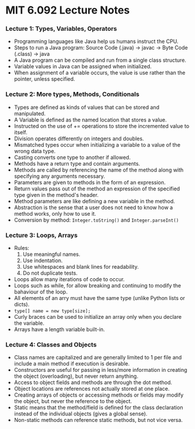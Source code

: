 # MIT 6.092 Lecture Notes

### Lecture 1: Types, Variables, Operators

* Programming languages like Java help us humans instruct the CPU.
* Steps to run a Java program: Source Code (.java) -> javac -> Byte Code (.class) -> java
* A Java program can be compiled and run from a single class structure.
* Variable values in Java can be assigned when initialized.
* When assignment of a variable occurs, the value is use rather than the pointer, unless specified.

### Lecture 2: More types, Methods, Conditionals

* Types are defined as kinds of values that can be stored and manipulated.
* A Variable is defined as the named location that stores a value.
* Instructed on the use of += operations to store the incremented value to itself.
* Division operates differently on integers and doubles.
* Mismatched types occur when initializing a variable to a value of the wrong data type.
* Casting converts one type to another if allowed.
* Methods have a return type and contain arguments.
* Methods are called by referencing the name of the method along with specifying any arguments necessary.
* Parameters are given to methods in the form of an expression.
* Return values pass out of the method an expression of the specified type given in the method's header.
* Method parameters are like defining a new variable in the method.
* Abstraction is the sense that a user does not need to know how a method works, only how to use it.
* Conversion by method: `Integer.toString()` and `Integer.parseInt()`

### Lecture 3: Loops, Arrays

* Rules:
  1. Use meaningful names.
  2. Use indentation.
  3. Use whitespaces and blank lines for readability.
  4. Do not duplicate tests.
* Loops allow many iterations of code to occur.
* Loops such as while, for allow breaking and continuing to modify the bahaviour of the loop.
* All elements of an arry must have the same type (unlike Python lists or dicts).
* `type[] name = new type[size];`
* Curly braces can be used to initialize an array only when you declare the variable.
* Arrays have a length variable built-in.

### Lecture 4: Classes and Objects

* Class names are capitalized and are generally limited to 1 per file and include a main method if execution is desirable.
* Constructors are useful for passing in less/more information in creating the object (overloading), but never return anything.
* Access to object fields and methods are through the dot method.
* Object locations are references not actually stored at one place.
* Creating arrays of objects or accessing methods or fields may modify the object, but never the reference to the object.
* Static means that the method/field is defined for the class declaration instead of the individual objects (gives a global sense).
* Non-static methods can reference static methods, but not vice versa.
